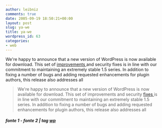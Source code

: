 ```yaml
---
author: leibniz
comments: true
date: 2005-09-19 18:50:21+00:00
layout: post
slug: ya-we
title: ya-we
wordpress_id: 63
categories:
- web
---
```


We're happy to announce that a new version of WordPress is now available for download. This set of [improvements ](http://www.google.com)and security fixes is in line with our commitment to maintaining an extremely stable 1.5 series. In addition to fixing a number of bugs and adding requested enhancements for plugin authors, this release also addresses all

> We're happy to announce that a new version of WordPress is now available for download. This set of improvements and security [fixes ](http://earth.google.com)is in line with our commitment to maintaining an extremely stable 1.5 series. In addition to fixing a number of bugs and adding requested enhancements for plugin authors, this release also addresses all

##### fonte 1 - fonte 2 | tag [wp](http://www.technorati.com/tags/wp)
